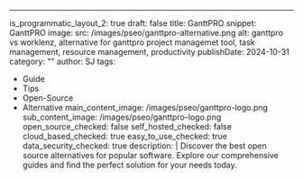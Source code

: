 ---
is_programmatic_layout_2: true
draft: false
title: GanttPRO
snippet: GanttPRO
image:
  src: /images/pseo/ganttpro-alternative.png
  alt: ganttpro vs worklenz, alternative for ganttpro project managemet tool, task management, resource management, productivity
publishDate: 2024-10-31
category: ""
author: SJ
tags:
  - Guide
  - Tips
  - Open-Source
  - Alternative
main_content_image: /images/pseo/ganttpro-logo.png
sub_content_image: /images/pseo/ganttpro-logo.png
open_source_checked: false
self_hosted_checked: false
cloud_based_checked: true
easy_to_use_checked: true
data_security_checked: true
description: |
   Discover the best open source alternatives for popular software. Explore our comprehensive guides and find the perfect solution for your needs today.